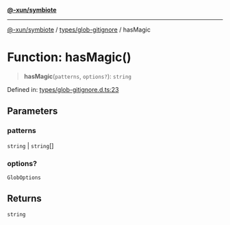 [**@-xun/symbiote**](../../../README.md)

***

[@-xun/symbiote](../../../README.md) / [types/glob-gitignore](../README.md) / hasMagic

# Function: hasMagic()

> **hasMagic**(`patterns`, `options?`): `string`

Defined in: [types/glob-gitignore.d.ts:23](https://github.com/Xunnamius/symbiote/blob/0855f0d5d62e664369271e18eb03d2b348113c71/types/glob-gitignore.d.ts#L23)

## Parameters

### patterns

`string` | `string`[]

### options?

`GlobOptions`

## Returns

`string`
